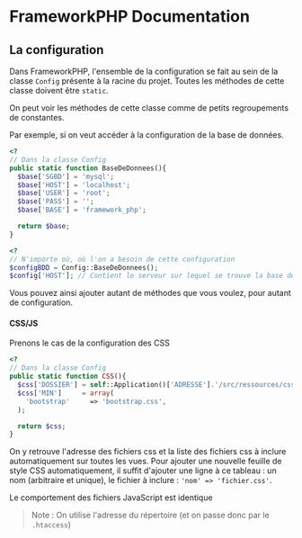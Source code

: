 # FrameworkPHP Documentation

## La configuration

Dans FrameworkPHP, l'ensemble de la configuration se fait au sein de la classe `Config` présente à la racine du projet.
Toutes les méthodes de cette classe doivent être `static`.

On peut voir les méthodes de cette classe comme de petits regroupements de constantes.

Par exemple, si on veut accéder à la configuration de la base de données.
```php
<?
// Dans la classe Config
public static function BaseDeDonnees(){
  $base['SGBD'] = 'mysql';
  $base['HOST'] = 'localhost';
  $base['USER'] = 'root';
  $base['PASS'] = '';
  $base['BASE'] = 'framework_php';

  return $base;
}
```

```php
<?
// N'importe où, où l'on a besoin de cette configuration
$configBDD = Config::BaseDeDonnees();
$config['HOST']; // Contient le serveur sur lequel se trouve la base de données
```

Vous pouvez ainsi ajouter autant de méthodes que vous voulez, pour autant de configuration.

#### CSS/JS

Prenons le cas de la configuration des CSS
```php
<?
// Dans la classe Config
public static function CSS(){
  $css['DOSSIER'] = self::Application()['ADRESSE'].'/src/ressources/css/';
  $css['MIN']     = array(
    'bootstrap'     => 'bootstrap.css',
  );

  return $css;
}
```
On y retrouve l'adresse des fichiers css et la liste des fichiers css à inclure automatiquement sur toutes les vues.
Pour ajouter une nouvelle feuille de style CSS automatiquement, il suffit d'ajouter une ligne à ce tableau : un nom (arbitraire et unique), le fichier à inclure : `'nom' => 'fichier.css'`.

Le comportement des fichiers JavaScript est identique

> Note :
> On utilise l'adresse du répertoire (et on passe donc par le `.htaccess`)
